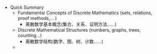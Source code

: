 - Quick Summary
	- Fundamental Concepts of Discrete Mathematics (sets, relations, proof methods,… )
		- 离散数学基本概念(集合、关系、证明方法……)
	- Discrete Mathematical Structures (numbers, graphs, trees, counting…)
		- 离散数学结构(数字、图、树、计数……)
	-